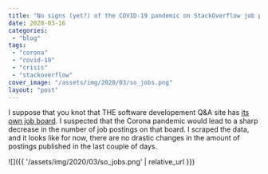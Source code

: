 ```yaml
---
title: "No signs (yet?) of the COVID-19 pandemic on StackOverflow job postings"
date: 2020-03-16
categories: 
 - "blog"
tags: 
 - "corona"
 - "covid-19"
 - "crisis"
 - "stackoverflow"
cover_image: "/assets/img/2020/03/so_jobs.png"
layout: "post"
---
```


I suppose that you knot that THE software developement Q&A site has [its own job board](https://stackoverflow.com/jobs). I suspected that the Corona pandemic would lead to a sharp decrease in the number of job postings on that board. I scraped the data, and it looks like for now, there are no drastic changes in the amount of postings published in the last couple of days.

![]({{ '/assets/img/2020/03/so_jobs.png' | relative_url }})

